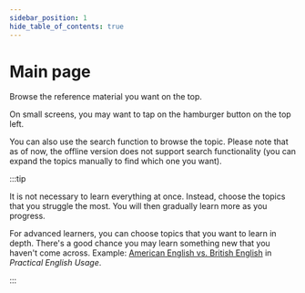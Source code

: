 ```yaml
---
sidebar_position: 1
hide_table_of_contents: true
---
```


# Main page

Browse the reference material you want on the top.

On small screens, you may want to tap on the hamburger button on the top left.

You can also use the search function to browse the topic. Please note that as of now, the offline version does not support search functionality (you can expand the topics manually to find which one you want).

:::tip

It is not necessary to learn everything at once. Instead, choose the topics that you struggle the most. You will then gradually learn more as you progress.

For advanced learners, you can choose topics that you want to learn in depth. There's a good chance you may learn something new that you haven't come across. Example: [American English vs. British English](./english-grammar/peu/peu_entries/grammar/varieties-of-english/american-and-british-english) in *Practical English Usage*.

:::
